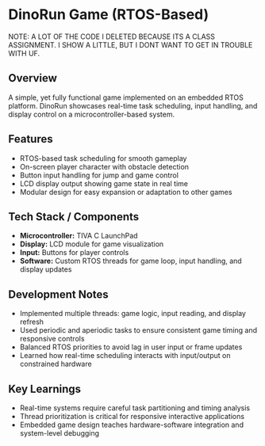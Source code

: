 # DinoRun Game (RTOS-Based)

NOTE: A LOT OF THE CODE I DELETED BECAUSE ITS A CLASS ASSIGNMENT. I SHOW A LITTLE, BUT I DONT WANT TO GET IN TROUBLE WITH UF.

## Overview
A simple, yet fully functional game implemented on an embedded RTOS platform. DinoRun showcases real-time task scheduling, input handling, and display control on a microcontroller-based system.

## Features
- RTOS-based task scheduling for smooth gameplay
- On-screen player character with obstacle detection
- Button input handling for jump and game control
- LCD display output showing game state in real time
- Modular design for easy expansion or adaptation to other games

## Tech Stack / Components
- **Microcontroller:** TIVA C LaunchPad  
- **Display:** LCD module for game visualization  
- **Input:** Buttons for player controls  
- **Software:** Custom RTOS threads for game loop, input handling, and display updates  

## Development Notes
- Implemented multiple threads: game logic, input reading, and display refresh
- Used periodic and aperiodic tasks to ensure consistent game timing and responsive controls
- Balanced RTOS priorities to avoid lag in user input or frame updates
- Learned how real-time scheduling interacts with input/output on constrained hardware

## Key Learnings
- Real-time systems require careful task partitioning and timing analysis
- Thread prioritization is critical for responsive interactive applications
- Embedded game design teaches hardware-software integration and system-level debugging
